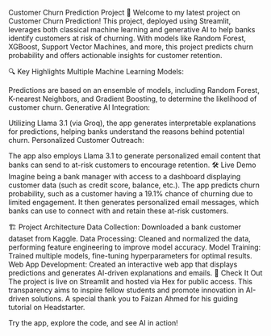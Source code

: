 Customer Churn Prediction Project 🚀
Welcome to my latest project on Customer Churn Prediction! This project, deployed using Streamlit, leverages both classical machine learning and generative AI to help banks identify customers at risk of churning. With models like Random Forest, XGBoost, Support Vector Machines, and more, this project predicts churn probability and offers actionable insights for customer retention.

🔍 Key Highlights
Multiple Machine Learning Models:

Predictions are based on an ensemble of models, including Random Forest, K-nearest Neighbors, and Gradient Boosting, to determine the likelihood of customer churn.
Generative AI Integration:

Utilizing Llama 3.1 (via Groq), the app generates interpretable explanations for predictions, helping banks understand the reasons behind potential churn.
Personalized Customer Outreach:

The app also employs Llama 3.1 to generate personalized email content that banks can send to at-risk customers to encourage retention.
🛠️ Live Demo
Imagine being a bank manager with access to a dashboard displaying customer data (such as credit score, balance, etc.). The app predicts churn probability, such as a customer having a 19.1% chance of churning due to limited engagement. It then generates personalized email messages, which banks can use to connect with and retain these at-risk customers.

🏗️ Project Architecture
Data Collection: Downloaded a bank customer dataset from Kaggle.
Data Processing: Cleaned and normalized the data, performing feature engineering to improve model accuracy.
Model Training: Trained multiple models, fine-tuning hyperparameters for optimal results.
Web App Development: Created an interactive web app that displays predictions and generates AI-driven explanations and emails.
🔗 Check It Out
The project is live on Streamlit and hosted via Hex for public access. This transparency aims to inspire fellow students and promote innovation in AI-driven solutions. A special thank you to Faizan Ahmed for his guiding tutorial on Headstarter.

Try the app, explore the code, and see AI in action!

